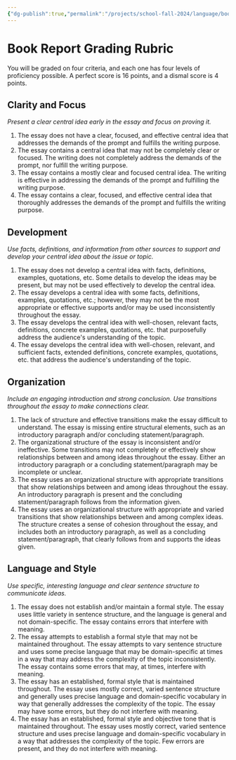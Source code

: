 ```yaml
---
{"dg-publish":true,"permalink":"/projects/school-fall-2024/language/book-report-rubric/"}
---
```



# Book Report Grading Rubric

You will be graded on four criteria, and each one has four levels of proficiency possible. A perfect score is 16 points, and a dismal score is 4 points.


## Clarity and Focus

*Present a clear central idea early in the essay and focus on proving it.*

1. The essay does not have a clear, focused, and effective central idea that addresses the demands of the prompt and fulfills the writing purpose.
2. The essay contains a central idea that may not be completely clear or focused. The writing does not completely address the demands of the prompt, nor fulfill the writing purpose.
3. The essay contains a mostly clear and focused central idea. The writing is effective in addressing the demands of the prompt and fulfilling the writing purpose.
4. The essay contains a clear, focused, and effective central idea that thoroughly addresses the demands of the prompt and fulfills the writing purpose.
## Development

*Use facts, definitions, and information from other sources to support and develop your central idea about the issue or topic.*

1. The essay does not develop a central idea with facts, definitions, examples, quotations, etc. Some details to develop the ideas may be present, but may not be used effectively to develop the central idea.
2. The essay develops a central idea with some facts, definitions, examples, quotations, etc.; however, they may not be the most appropriate or effective supports and/or may be used inconsistently throughout the essay.
3. The essay develops the central idea with well-chosen, relevant facts, definitions, concrete examples, quotations, etc. that purposefully address the audience's understanding of the topic.
4. The essay develops the central idea with well-chosen, relevant, and sufficient facts, extended definitions, concrete examples, quotations, etc. that address the audience's understanding of the topic.

## Organization

*Include an engaging introduction and strong conclusion. Use transitions throughout the essay to make connections clear.*

1. The lack of structure and effective transitions make the essay difficult to understand. The essay is missing entire structural elements, such as an introductory paragraph and/or concluding statement/paragraph.
2. The organizational structure of the essay is inconsistent and/or ineffective. Some transitions may not completely or effectively show relationships between and among ideas throughout the essay. Either an introductory paragraph or a concluding statement/paragraph may be incomplete or unclear.
3. The essay uses an organizational structure with appropriate transitions that show relationships between and among ideas throughout the essay. An introductory paragraph is present and the concluding statement/paragraph follows from the information given.
4. The essay uses an organizational structure with appropriate and varied transitions that show relationships between and among complex ideas. The structure creates a sense of cohesion throughout the essay, and includes both an introductory paragraph, as well as a concluding statement/paragraph, that clearly follows from and supports the ideas given.
## Language and Style

*Use specific, interesting language and clear sentence structure to communicate ideas.*

1. The essay does not establish and/or maintain a formal style. The essay uses little variety in sentence structure, and the language is general and not domain-specific. The essay contains errors that interfere with meaning.
2. The essay attempts to establish a formal style that may not be maintained throughout. The essay attempts to vary sentence structure and uses some precise language that may be domain-specific at times in a way that may address the complexity of the topic inconsistently. The essay contains some errors that may, at times, interfere with meaning.
3. The essay has an established, formal style that is maintained throughout. The essay uses mostly correct, varied sentence structure and generally uses precise language and domain-specific vocabulary in way that generally addresses the complexity of the topic. The essay may have some errors, but they do not interfere with meaning.
4.  The essay has an established, formal style and objective tone that is maintained throughout. The essay uses mostly correct, varied sentence structure and uses precise language and domain-specific vocabulary in a way that addresses the complexity of the topic. Few errors are present, and they do not interfere with meaning.